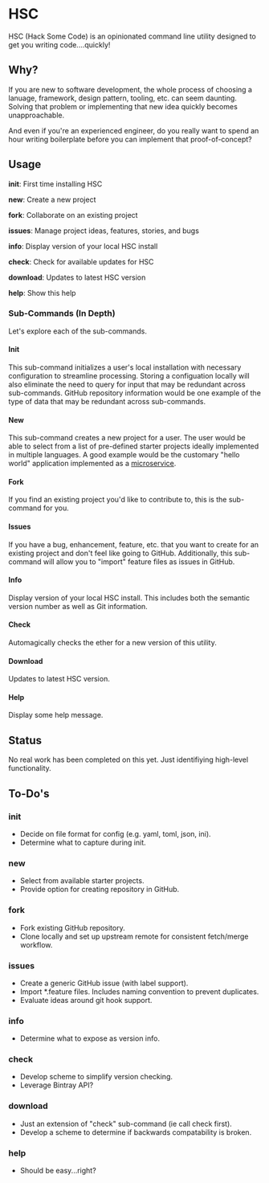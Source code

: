 # HSC

HSC (Hack Some Code) is an opinionated command line utility designed to get you writing code....quickly!

## Why?
If you are new to software development, the whole process of choosing a lanuage, framework, design pattern, tooling, etc. can seem daunting.  Solving that problem or implementing that new idea quickly becomes unapproachable.

And even if you're an experienced engineer, do you really want to spend an hour writing boilerplate before you can implement that proof-of-concept?

## Usage

**init**: First time installing HSC

**new**: Create a new project

**fork**: Collaborate on an existing project

**issues**: Manage project ideas, features, stories, and bugs

**info**: Display version of your local HSC install

**check**: Check for available updates for HSC

**download**: Updates to latest HSC version

**help**: Show this help

### Sub-Commands (In Depth)
Let's explore each of the sub-commands.   

#### Init
This sub-command initializes a user's local installation with necessary configuration to streamline processing.  Storing a configuation locally will also eliminate the need to query for input that may be redundant across sub-commands.  GitHub repository information would be one example of the type of data that may be redundant across sub-commands.

#### New
This sub-command creates a new project for a user.  The user would be able to select from a list of pre-defined starter projects ideally implemented in multiple languages.  A good example would be the customary "hello world" application implemented as a [microservice](http://martinfowler.com/articles/microservices.html).

#### Fork
If you find an existing project you'd like to contribute to, this is the sub-command for you.  

#### Issues
If you have a bug, enhancement, feature, etc. that you want to create for an existing project and don't feel like going to GitHub.  Additionally, this sub-command will allow you to "import" feature files as issues in GitHub. 

#### Info
Display version of your local HSC install.  This includes both the semantic version number as well as Git information.

#### Check
Automagically checks the ether for a new version of this utility.

#### Download
Updates to latest HSC version.

#### Help
Display some help message.

## Status
No real work has been completed on this yet.  Just identifiying high-level functionality.

## To-Do's

### init
* Decide on file format for config (e.g. yaml, toml, json, ini).
* Determine what to capture during init.

### new
* Select from available starter projects.
* Provide option for creating repository in GitHub.

### fork
* Fork existing GitHub repository.
* Clone locally and set up upstream remote for consistent fetch/merge workflow.

### issues
* Create a generic GitHub issue (with label support).
* Import *.feature files.  Includes naming convention to prevent duplicates.
* Evaluate ideas around git hook support.

### info
* Determine what to expose as version info.

### check
* Develop scheme to simplify version checking.
* Leverage Bintray API?

### download
* Just an extension of "check" sub-command (ie call check first).
* Develop a scheme to determine if backwards compatability is broken.

### help
* Should be easy...right?
